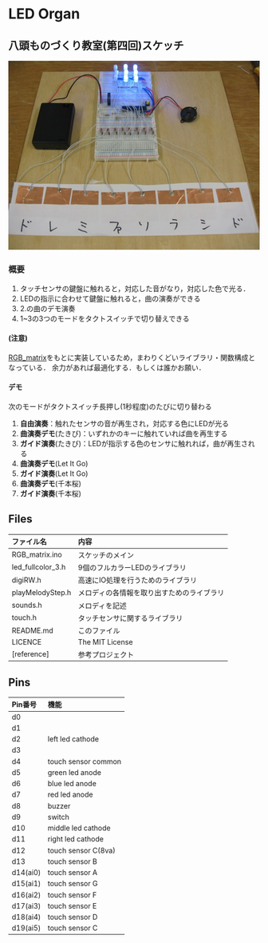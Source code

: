 LED Organ
==========

八頭ものづくり教室(第四回)スケッチ
------

![](reference/top.jpg)

### 概要
1. タッチセンサの鍵盤に触れると，対応した音がなり，対応した色で光る．
2. LEDの指示に合わせて鍵盤に触れると，曲の演奏ができる
3. 2.の曲のデモ演奏
4. 1~3の3つのモードをタクトスイッチで切り替えできる

#### (注意)
[RGB_matrix](https://github.com/gitoku/RGB_matrix)をもとに実装しているため，まわりくどいライブラリ・関数構成となっている．
余力があれば最適化する．もしくは誰かお願い．

#### デモ
次のモードがタクトスイッチ長押し(1秒程度)のたびに切り替わる

1. **自由演奏**：触れたセンサの音が再生され，対応する色にLEDが光る
2. **曲演奏デモ**(たきび)：いずれかのキーに触れていれば曲を再生する
2. **ガイド演奏**(たきび)：LEDが指示する色のセンサに触れれば，曲が再生される
2. **曲演奏デモ**(Let It Go)
2. **ガイド演奏**(Let It Go)
2. **曲演奏デモ**(千本桜)
2. **ガイド演奏**(千本桜)

Files
------

|ファイル名|内容|
|:-------|:---|
|RGB_matrix.ino|スケッチのメイン|
|led_fullcolor_3.h|9個のフルカラーLEDのライブラリ|
|digiRW.h|高速にIO処理を行うためのライブラリ|
|playMelodyStep.h|メロディの各情報を取り出すためのライブラリ|
|sounds.h|メロディを記述|
|touch.h|タッチセンサに関するライブラリ|
|README.md|このファイル|
|LICENCE|The MIT License|
|[reference]|参考プロジェクト|


Pins
------
|Pin番号|機能|
|:-----|:---|
|d0|
|d1|
|d2|left led cathode
|d3|
|d4|touch sensor common
|d5|green led anode
|d6|blue led anode
|d7|red led anode
|d8|buzzer
|d9|switch
|d10|middle led cathode
|d11|right led cathode
|d12|touch sensor C(8va)
|d13|touch sensor B
|d14(ai0)|touch sensor A
|d15(ai1)|touch sensor G
|d16(ai2)|touch sensor F
|d17(ai3)|touch sensor E
|d18(ai4)|touch sensor D
|d19(ai5)|touch sensor C

